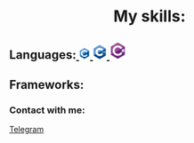 <h1 align="center" >My skills:</h3>
<h2>Languages:<a href="https://en.wikipedia.org/wiki/C_(programming_language)#/media/File:Ken_Thompson_and_Dennis_Ritchie--1973.jpg" target="_blank" rel="noreferrer"> <img src="https://raw.githubusercontent.com/devicons/devicon/master/icons/c/c-original.svg" alt="c" width="20" height="20"/> </a> <a href="https://uk.wikipedia.org/wiki/C%2B%2B#/media/%D0%A4%D0%B0%D0%B9%D0%BB:BjarneStroustrup.jpg" target="_blank" rel="noreferrer"> <img src="https://raw.githubusercontent.com/devicons/devicon/master/icons/cplusplus/cplusplus-original.svg" alt="cplusplus" width="25" height="25"/> </a> <a href="https://en.wikipedia.org/wiki/Anders_Hejlsberg#/media/File:Anders_Hejlsberg_at_PDC2008.jpg" target="_blank" rel="noreferrer"> <img src="https://raw.githubusercontent.com/devicons/devicon/master/icons/csharp/csharp-original.svg" alt="csharp" width="30" height="30"/> </a></h2>
<h2>Frameworks: </h2>
<h3 align="left">Contact with me: </h3>
<a align="left" href="https://t.me/glukh0v_d1ma">Telegram</a>
